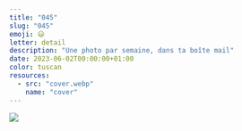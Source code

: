 ```yaml
---
title: "045"
slug: "045"
emoji: 😃
letter: detail
description: "Une photo par semaine, dans ta boîte mail"
date: 2023-06-02T00:00:00+01:00
color: tuscan
resources:
  - src: "cover.webp"
    name: "cover"
---
```

![](cover)
